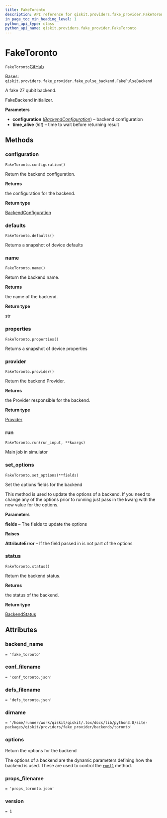 ```yaml
---
title: FakeToronto
description: API reference for qiskit.providers.fake_provider.FakeToronto
in_page_toc_min_heading_level: 1
python_api_type: class
python_api_name: qiskit.providers.fake_provider.FakeToronto
---
```


# FakeToronto

<span id="qiskit.providers.fake_provider.FakeToronto" />

`FakeToronto`[GitHub](https://github.com/qiskit/qiskit/tree/stable/0.41/qiskit/providers/fake_provider/backends/toronto/fake_toronto.py "view source code")

Bases: `qiskit.providers.fake_provider.fake_pulse_backend.FakePulseBackend`

A fake 27 qubit backend.

FakeBackend initializer.

**Parameters**

*   **configuration** ([*BackendConfiguration*](qiskit.providers.models.BackendConfiguration "qiskit.providers.models.BackendConfiguration")) – backend configuration
*   **time\_alive** (*int*) – time to wait before returning result

## Methods

### configuration

<span id="qiskit.providers.fake_provider.FakeToronto.configuration" />

`FakeToronto.configuration()`

Return the backend configuration.

**Returns**

the configuration for the backend.

**Return type**

[BackendConfiguration](qiskit.providers.models.BackendConfiguration "qiskit.providers.models.BackendConfiguration")

### defaults

<span id="qiskit.providers.fake_provider.FakeToronto.defaults" />

`FakeToronto.defaults()`

Returns a snapshot of device defaults

### name

<span id="qiskit.providers.fake_provider.FakeToronto.name" />

`FakeToronto.name()`

Return the backend name.

**Returns**

the name of the backend.

**Return type**

str

### properties

<span id="qiskit.providers.fake_provider.FakeToronto.properties" />

`FakeToronto.properties()`

Returns a snapshot of device properties

### provider

<span id="qiskit.providers.fake_provider.FakeToronto.provider" />

`FakeToronto.provider()`

Return the backend Provider.

**Returns**

the Provider responsible for the backend.

**Return type**

[Provider](qiskit.providers.Provider "qiskit.providers.Provider")

### run

<span id="qiskit.providers.fake_provider.FakeToronto.run" />

`FakeToronto.run(run_input, **kwargs)`

Main job in simulator

### set\_options

<span id="qiskit.providers.fake_provider.FakeToronto.set_options" />

`FakeToronto.set_options(**fields)`

Set the options fields for the backend

This method is used to update the options of a backend. If you need to change any of the options prior to running just pass in the kwarg with the new value for the options.

**Parameters**

**fields** – The fields to update the options

**Raises**

**AttributeError** – If the field passed in is not part of the options

### status

<span id="qiskit.providers.fake_provider.FakeToronto.status" />

`FakeToronto.status()`

Return the backend status.

**Returns**

the status of the backend.

**Return type**

[BackendStatus](qiskit.providers.models.BackendStatus "qiskit.providers.models.BackendStatus")

## Attributes

<span id="qiskit.providers.fake_provider.FakeToronto.backend_name" />

### backend\_name

`= 'fake_toronto'`

<span id="qiskit.providers.fake_provider.FakeToronto.conf_filename" />

### conf\_filename

`= 'conf_toronto.json'`

<span id="qiskit.providers.fake_provider.FakeToronto.defs_filename" />

### defs\_filename

`= 'defs_toronto.json'`

<span id="qiskit.providers.fake_provider.FakeToronto.dirname" />

### dirname

`= '/home/runner/work/qiskit/qiskit/.tox/docs/lib/python3.8/site-packages/qiskit/providers/fake_provider/backends/toronto'`

<span id="qiskit.providers.fake_provider.FakeToronto.options" />

### options

Return the options for the backend

The options of a backend are the dynamic parameters defining how the backend is used. These are used to control the [`run()`](qiskit.providers.fake_provider.FakeToronto#run "qiskit.providers.fake_provider.FakeToronto.run") method.

<span id="qiskit.providers.fake_provider.FakeToronto.props_filename" />

### props\_filename

`= 'props_toronto.json'`

<span id="qiskit.providers.fake_provider.FakeToronto.version" />

### version

`= 1`

